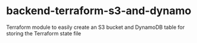 # backend-terraform-s3-and-dynamo
Terraform module to easily create an S3 bucket and DynamoDB table for storing the Terraform state file
